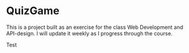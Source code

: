 # QuizGame

This is a project built as an exercise for the class Web Development and API-design. 
I will update it weekly as I progress through the course.



Test